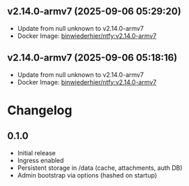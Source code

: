 ## v2.14.0-armv7 (2025-09-06 05:29:20)
- Update from null
unknown to v2.14.0-armv7
- Docker Image: [binwiederhier/ntfy:v2.14.0-armv7](https://hub.docker.com/r/binwiederhier/ntfy/tags)

## v2.14.0-armv7 (2025-09-06 05:18:16)
- Update from null
unknown to v2.14.0-armv7
- Docker Image: [binwiederhier/ntfy:v2.14.0-armv7](https://hub.docker.com/r/binwiederhier/ntfy/tags)

# Changelog

## 0.1.0
- Initial release
- Ingress enabled
- Persistent storage in /data (cache, attachments, auth DB)
- Admin bootstrap via options (hashed on startup)
